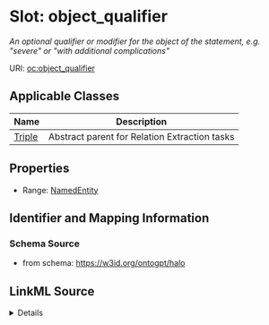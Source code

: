 # Slot: object_qualifier
_An optional qualifier or modifier for the object of the statement, e.g. "severe" or "with additional complications"_


URI: [oc:object_qualifier](http://w3id.org/ontogpt/ontology-class-templateobject_qualifier)



<!-- no inheritance hierarchy -->




## Applicable Classes

| Name | Description |
| --- | --- |
[Triple](Triple.md) | Abstract parent for Relation Extraction tasks






## Properties

* Range: [NamedEntity](NamedEntity.md)







## Identifier and Mapping Information







### Schema Source


* from schema: https://w3id.org/ontogpt/halo




## LinkML Source

<details>
```yaml
name: object_qualifier
description: An optional qualifier or modifier for the object of the statement, e.g.
  "severe" or "with additional complications"
from_schema: https://w3id.org/ontogpt/halo
rank: 1000
alias: object_qualifier
owner: Triple
domain_of:
- Triple
range: NamedEntity

```
</details>